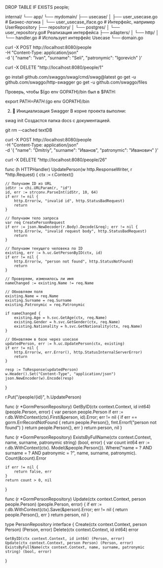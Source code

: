 
DROP TABLE IF EXISTS people;


internal/
└── app/
    └── mydomain/
        ├── usecase/
        │   ├── user_usecase.go        # Бизнес-логика
        │   └── user_usecase_iface.go  # Интерфейс, например UserRepository
        ├── repository/
        │   └── postgres/
        │       └── user_repository.go# Реализация интерфейса
        ├── adapters/
        │   └── http/
        │       └── handler.go         # Использует интерфейс Usecase
        └── domain.go


 curl -X POST http://localhost:8080/people \
  -H "Content-Type: application/json" \
  -d '{
    "name": "Ivan",
    "surname": "Seli",
    "patronymic": "Igorevich"
}'

curl -X DELETE "http://localhost:8080/people/1"





go install github.com/swaggo/swag/cmd/swag@latest
go get -u github.com/swaggo/http-swagger
go get -u github.com/swaggo/files

Проверь, чтобы $(go env GOPATH)/bin был в $PATH:


export PATH=$PATH:$(go env GOPATH)/bin

2. 📂 Инициализация Swagger
В корне проекта выполни:


swag init
Создастся папка docs с документацией.


git rm --cached textDB


curl -X POST http://localhost:8080/people \
  -H "Content-Type: application/json" \
  -d '{
    "name": "Dmitriy",
    "surname": "Иванов",
    "patronymic": "Иванович"
  }'

  curl -X DELETE "http://localhost:8080/people/26"
  


func (h HTTPHandler) UpdatePerson(w http.ResponseWriter, r *http.Request) {
	ctx := r.Context()

	// Получаем ID из URL
	idStr := chi.URLParam(r, "id")
	id, err := strconv.ParseInt(idStr, 10, 64)
	if err != nil {
		http.Error(w, "invalid id", http.StatusBadRequest)
		return
	}

	// Получаем тело запроса
	var req CreatePersonRequest
	if err := json.NewDecoder(r.Body).Decode(&req); err != nil {
		http.Error(w, "invalid request body", http.StatusBadRequest)
		return
	}

	// Получаем текущего человека по ID
	existing, err := h.uc.GetPersonByID(ctx, id)
	if err != nil {
		http.Error(w, "person not found", http.StatusNotFound)
		return
	}

	// Проверяем, изменилось ли имя
	nameChanged := existing.Name != req.Name

	// Обновляем поля
	existing.Name = req.Name
	existing.Surname = req.Surname
	existing.Patronymic = req.Patronymic

	if nameChanged {
		existing.Age = h.svc.GetAge(ctx, req.Name)
		existing.Gender = h.svc.GetGender(ctx, req.Name)
		existing.Nationality = h.svc.GetNationality(ctx, req.Name)
	}

	// Обновляем в базе через usecase
	updatedPerson, err := h.uc.UpdatePerson(ctx, existing)
	if err != nil {
		http.Error(w, err.Error(), http.StatusInternalServerError)
		return
	}

	resp := ToResponse(updatedPerson)
	w.Header().Set("Content-Type", "application/json")
	json.NewEncoder(w).Encode(resp)
}

r.Put("/people/{id}", h.UpdatePerson)



func (r *GormPersonRepository) GetByID(ctx context.Context, id int64) (people.Person, error) {
	var person people.Person
	if err := r.db.WithContext(ctx).First(&person, id).Error; err != nil {
		if err == gorm.ErrRecordNotFound {
			return people.Person{}, fmt.Errorf("person not found")
		}
		return people.Person{}, err
	}
	return person, nil
}


func (r *GormPersonRepository) ExistsByFullName(ctx context.Context, name, surname, patronymic string) (bool, error) {
	var count int64
	err := r.db.WithContext(ctx).
		Model(&people.Person{}).
		Where("name = ? AND surname = ? AND patronymic = ?", name, surname, patronymic).
		Count(&count).Error

	if err != nil {
		return false, err
	}
	return count > 0, nil
}


func (r *GormPersonRepository) Update(ctx context.Context, person people.Person) (people.Person, error) {
	if err := r.db.WithContext(ctx).Save(&person).Error; err != nil {
		return people.Person{}, err
	}
	return person, nil
}


type PersonRepository interface {
	Create(ctx context.Context, person Person) (Person, error)
	Delete(ctx context.Context, id int64) error

	GetByID(ctx context.Context, id int64) (Person, error)
	Update(ctx context.Context, person Person) (Person, error)
	ExistsByFullName(ctx context.Context, name, surname, patronymic string) (bool, error)
}

